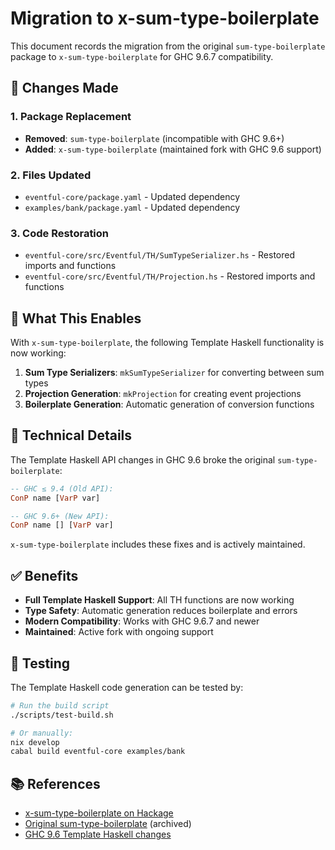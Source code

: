 # Migration to x-sum-type-boilerplate

This document records the migration from the original `sum-type-boilerplate` package to `x-sum-type-boilerplate` for GHC 9.6.7 compatibility.

## 🔄 **Changes Made**

### 1. **Package Replacement**
- **Removed**: `sum-type-boilerplate` (incompatible with GHC 9.6+)
- **Added**: `x-sum-type-boilerplate` (maintained fork with GHC 9.6 support)

### 2. **Files Updated**
- `eventful-core/package.yaml` - Updated dependency
- `examples/bank/package.yaml` - Updated dependency

### 3. **Code Restoration**
- `eventful-core/src/Eventful/TH/SumTypeSerializer.hs` - Restored imports and functions
- `eventful-core/src/Eventful/TH/Projection.hs` - Restored imports and functions

## 🎯 **What This Enables**

With `x-sum-type-boilerplate`, the following Template Haskell functionality is now working:

1. **Sum Type Serializers**: `mkSumTypeSerializer` for converting between sum types
2. **Projection Generation**: `mkProjection` for creating event projections
3. **Boilerplate Generation**: Automatic generation of conversion functions

## 🔧 **Technical Details**

The Template Haskell API changes in GHC 9.6 broke the original `sum-type-boilerplate`:

```haskell
-- GHC ≤ 9.4 (Old API):
ConP name [VarP var]

-- GHC 9.6+ (New API):  
ConP name [] [VarP var]
```

`x-sum-type-boilerplate` includes these fixes and is actively maintained.

## ✅ **Benefits**

- **Full Template Haskell Support**: All TH functions are now working
- **Type Safety**: Automatic generation reduces boilerplate and errors
- **Modern Compatibility**: Works with GHC 9.6.7 and newer
- **Maintained**: Active fork with ongoing support

## 🧪 **Testing**

The Template Haskell code generation can be tested by:

```bash
# Run the build script
./scripts/test-build.sh

# Or manually:
nix develop
cabal build eventful-core examples/bank
```

## 📚 **References**

- [x-sum-type-boilerplate on Hackage](https://hackage.haskell.org/package/x-sum-type-boilerplate)
- [Original sum-type-boilerplate](https://github.com/jdreaver/sum-type-boilerplate) (archived)
- [GHC 9.6 Template Haskell changes](https://downloads.haskell.org/ghc/9.6.1/docs/users_guide/9.6.1-notes.html) 
